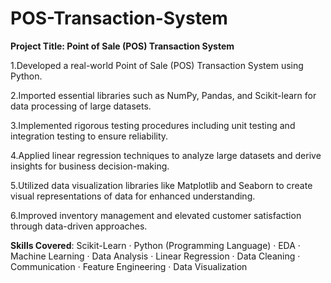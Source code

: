 # POS-Transaction-System

**Project Title: Point of Sale (POS) Transaction System**

1.Developed a real-world Point of Sale (POS) Transaction System using Python.

2.Imported essential libraries such as NumPy, Pandas, and Scikit-learn for data processing of large datasets.

3.Implemented rigorous testing procedures including unit testing and integration testing to ensure reliability.

4.Applied linear regression techniques to analyze large datasets and derive insights for business decision-making.

5.Utilized data visualization libraries like Matplotlib and Seaborn to create visual representations of data for enhanced understanding.

6.Improved inventory management and elevated customer satisfaction through data-driven approaches.

**Skills Covered**: Scikit-Learn · Python (Programming Language) · EDA · Machine Learning · Data Analysis · Linear Regression · Data Cleaning · Communication · Feature Engineering · Data Visualization
